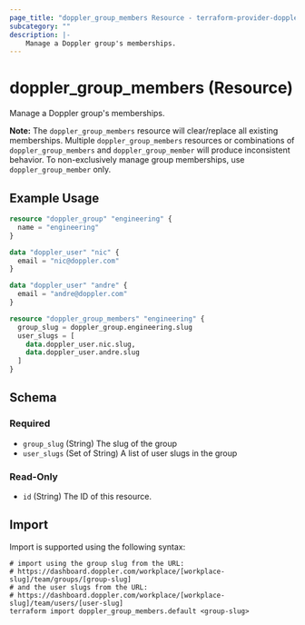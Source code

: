 ```yaml
---
page_title: "doppler_group_members Resource - terraform-provider-doppler"
subcategory: ""
description: |-
	Manage a Doppler group's memberships.
---
```


# doppler_group_members (Resource)

Manage a Doppler group's memberships.

**Note:** The `doppler_group_members` resource will clear/replace all existing memberships.
Multiple `doppler_group_members` resources or combinations of `doppler_group_members` and `doppler_group_member` will produce inconsistent behavior.
To non-exclusively manage group memberships, use `doppler_group_member` only.

## Example Usage

```terraform
resource "doppler_group" "engineering" {
  name = "engineering"
}

data "doppler_user" "nic" {
  email = "nic@doppler.com"
}

data "doppler_user" "andre" {
  email = "andre@doppler.com"
}

resource "doppler_group_members" "engineering" {
  group_slug = doppler_group.engineering.slug
  user_slugs = [
    data.doppler_user.nic.slug,
    data.doppler_user.andre.slug
  ]
}
```

<!-- schema generated by tfplugindocs -->
## Schema

### Required

- `group_slug` (String) The slug of the group
- `user_slugs` (Set of String) A list of user slugs in the group

### Read-Only

- `id` (String) The ID of this resource.

## Import

Import is supported using the following syntax:

```shell
# import using the group slug from the URL:
# https://dashboard.doppler.com/workplace/[workplace-slug]/team/groups/[group-slug]
# and the user slugs from the URL:
# https://dashboard.doppler.com/workplace/[workplace-slug]/team/users/[user-slug]
terraform import doppler_group_members.default <group-slug>
```
